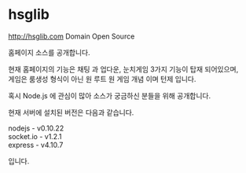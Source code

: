 # hsglib
http://hsglib.com Domain Open Source

홈페이지 소스를 공개합니다.

현재 홈페이지의 기능은 채팅 과 업다운, 눈치게임 3가지 기능이 탑재 되어있으며,<br />
게임은 룸생성 형식이 아닌 원 루트 원 게임 개념 이며 턴제 입니다.

혹시 Node.js 에 관심이 많아 소스가 궁금하신 분들을 위해 공개합니다.

현재 서버에 설치된 버전은 다음과 같습니다.

nodejs - v0.10.22 <br />
socket.io - v1.2.1 <br />
express - v4.10.7 <br />

입니다.
